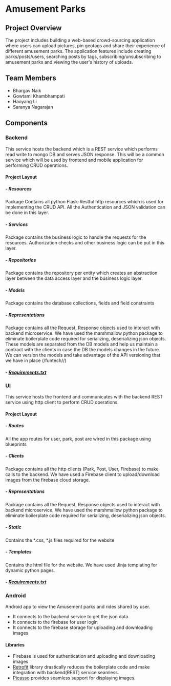 # Amusement Parks
## Project Overview 
The project includes building a web-based crowd-sourcing application where users can upload pictures, pin geotags and share their experience of different amusement parks. The application features include creating parks/posts/users, searching posts by tags, subscribing/unsubscribing to amusement parks and viewing the user's history of uploads.

## Team Members
- Bhargav Naik
- Gowtami Khambhampati
- Haoyang Li
- Saranya Nagarajan

## Components

### Backend
This service hosts the backend which is a REST service which performs read write to mongo DB and serves JSON response. This will be a common service which will be used by frontend and mobile application for performing CRUD operations.

#### Project Layout

#####  - Resources
Package Contains all python Flask-Restful http resources which is used for implementing the CRUD API. All the Authentication and JSON validation can be done in this layer.

##### - Services
Package contains the business logic to handle the requests for the resources. Authorization checks and other business logic can be put in this layer.

##### - Repositories
Package contains the repository per entity which creates an abstraction layer between the data access layer and the business logic layer.

##### - Models
Package contains the database collections, fields and field constraints

##### - Representations
Package contains all the Request, Response objects used to interact with backend microservice. We have used the marshmallow python package to eliminate boilerplate code required for serializing, deserializing json objects. These models are separated from the DB models and help us maintain a contract with the clients in case the DB the models changes in the future. We can version the models and take advantage of the API versioning that we have in place (/funtech/<version>/<resource>)

##### - [Requirements.txt]( https://github.com/APAD-Summer2020/Team4/blob/master/backend/app/requirements.txt ) 

### UI
This service hosts the frontend and communicates with the backend REST service using http client to perform CRUD operations.

#### Project Layout
##### - Routes
All the app routes for user, park, post are wired in this package using blueprints

##### - Clients
Package contains all the http clients (Park, Post, User, Firebase) to make calls to the backend. We have used a Firebase client to upload/download images from the firebase cloud storage.

##### - Representations
Package contains all the Request, Response objects used to interact with backend microservice. We have used the marshmallow python package to eliminate boilerplate code required for serializing, deserializing json objects.

##### - Static
Contains the *.css, *.js  files required for the website

##### - Templates
Contains the html file for the website. We have used Jinja templating for dynamic python pages.

##### - [Requirements.txt](https://github.com/APAD-Summer2020/Team4/blob/master/ui/app/requirements.txt) 


### Android
Android app to view the Amusement parks and rides shared by user. 
- It connects to the backend service to get the json data.
- It connects to the firebase for user login
- It connects to the firebase storage for uploading and downloading images

#### Libraries
- Firebase is used for authentication and uploading and downloading images 
- [Retrofit](https://square.github.io/retrofit/) library drastically reduces the boilerplate code and make integration with backend(REST) service seamless.
- [Picasso](https://square.github.io/picasso/)  provides seamless support for displaying images.

 
